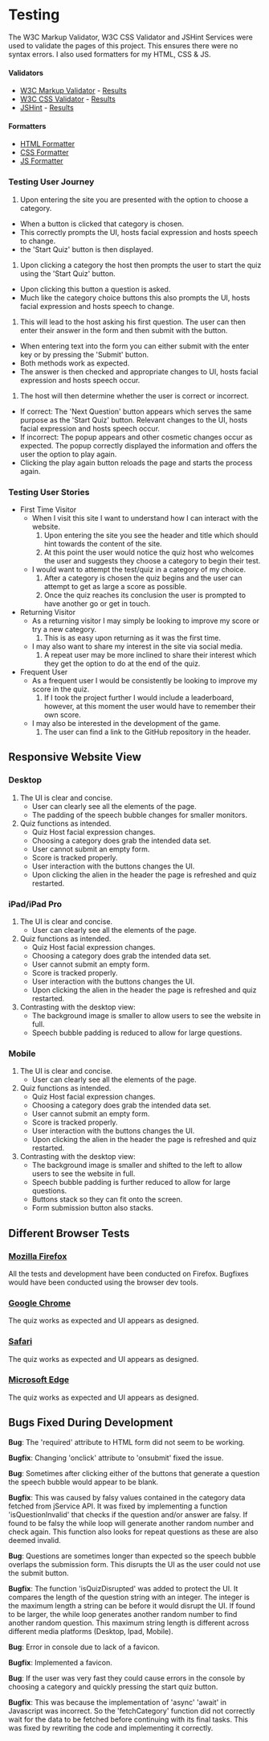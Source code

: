 # Testing

The W3C Markup Validator, W3C CSS Validator and JSHint Services were used to validate the pages of this project. This ensures there were no syntax errors. I also used formatters for my HTML, CSS & JS.

#### Validators
-   [W3C Markup Validator](https://validator.w3.org/) - [Results](documentation/images/html_valid.png)
-   [W3C CSS Validator](https://jigsaw.w3.org/css-validator/) - [Results](documentation/images/css_valid.png)
-   [JSHint](https://jshint.com/) - [Results](documentation/images/js_valid.png)

#### Formatters

- [HTML Formatter](https://www.freeformatter.com/html-formatter.html)
- [CSS Formatter](https://www.freeformatter.com/css-beautifier.html)
- [JS Formatter](https://beautifier.io/)

### Testing User Journey
1. Upon entering the site you are presented with the option to choose a category.
- When a button is clicked that category is chosen.
- This correctly prompts the UI, hosts facial expression and hosts speech to change.
- the 'Start Quiz' button is then displayed.

1. Upon clicking a category the host then prompts the user to start the quiz using the 'Start Quiz' button.
- Upon clicking this button a question is asked.
- Much like the category choice buttons this also prompts the UI, hosts facial expression and hosts speech to change.

1. This will lead to the host asking his first question. The user can then enter their answer in the form and then submit with the button.
- When entering text into the form you can either submit with the enter key or by pressing the 'Submit' button.
- Both methods work as expected.
- The answer is then checked and appropriate changes to UI, hosts facial expression and hosts speech occur.

1. The host will then determine whether the user is correct or incorrect.
- If correct: The 'Next Question' button appears which serves the same purpose as the 'Start Quiz' button. Relevant changes to the UI, hosts facial expression and hosts speech occur.
- If incorrect: The popup appears and other cosmetic changes occur as expected. The popup correctly displayed the information and offers the user the option to play again.
- Clicking the play again button reloads the page and starts the process again.


### Testing User Stories

- First Time Visitor
    - When I visit this site I want to understand how I can interact with the website.
        1. Upon entering the site you see the header and title which should hint towards the content of the site.
        1. At this point the user would notice the quiz host who welcomes the user and suggests they choose a category to begin their test.
    - I would want to attempt the test/quiz in a category of my choice.
        1. After a category is chosen the quiz begins and the user can attempt to get as large a score as possible.
        1. Once the quiz reaches its conclusion the user is prompted to have another go or get in touch.
- Returning Visitor
    - As a returning visitor I may simply be looking to improve my score or try a new category.
        1. This is as easy upon returning as it was the first time.
    - I may also want to share my interest in the site via social media.
        1. A repeat user may be more inclined to share their interest which they get the option to do at the end of the quiz.
- Frequent User
    - As a frequent user I would be consistently be looking to improve my score in the quiz.
        1. If I took the project further I would include a leaderboard, however, at this moment the user would have to remember their own score.
    - I may also be interested in the development of the game.
        1. The user can find a link to the GitHub repository in the header.

## Responsive Website View

### Desktop

1. The UI is clear and concise.
    - User can clearly see all the elements of the page.
    - The padding of the speech bubble changes for smaller monitors.
1. Quiz functions as intended.
    - Quiz Host facial expression changes.
    - Choosing a category does grab the intended data set.
    - User cannot submit an empty form.
    - Score is tracked properly.
    - User interaction with the buttons changes the UI.
    - Upon clicking the alien in the header the page is refreshed and quiz restarted.

### iPad/iPad Pro

1. The UI is clear and concise.
    - User can clearly see all the elements of the page.
1. Quiz functions as intended.
    - Quiz Host facial expression changes.
    - Choosing a category does grab the intended data set.
    - User cannot submit an empty form.
    - Score is tracked properly.
    - User interaction with the buttons changes the UI.
    - Upon clicking the alien in the header the page is refreshed and quiz restarted.
1. Contrasting with the desktop view:
    - The background image is smaller to allow users to see the website in full.
    - Speech bubble padding is reduced to allow for large questions.

### Mobile 

1. The UI is clear and concise.
    - User can clearly see all the elements of the page.
1. Quiz functions as intended.
    - Quiz Host facial expression changes.
    - Choosing a category does grab the intended data set.
    - User cannot submit an empty form.
    - Score is tracked properly.
    - User interaction with the buttons changes the UI.
    - Upon clicking the alien in the header the page is refreshed and quiz restarted.
1. Contrasting with the desktop view:
    - The background image is smaller and shifted to the left to allow users to see the website in full.
    - Speech bubble padding is further reduced to allow for large questions.
    - Buttons stack so they can fit onto the screen.
    - Form submission button also stacks.
## Different Browser Tests

### [Mozilla Firefox](https://www.mozilla.org/en-GB/firefox/new/)

All the tests and development have been conducted on Firefox. Bugfixes would have been conducted using the browser dev tools.

### [Google Chrome](https://www.google.co.uk/chrome/)

The quiz works as expected and UI appears as designed.

### [Safari](https://www.apple.com/uk/safari/)

The quiz works as expected and UI appears as designed.

### [Microsoft Edge](https://microsoftedgewelcome.microsoft.com/en-gb/)

The quiz works as expected and UI appears as designed.

## Bugs Fixed During Development

**Bug**: The 'required' attribute to HTML form did not seem to be working.

**Bugfix**: Changing 'onclick' attribute to 'onsubmit' fixed the issue.

**Bug**: Sometimes after clicking either of the buttons that generate a question the speech bubble would appear to be blank.

**Bugfix**: This was caused by falsy values contained in the category data fetched from jService API. It was fixed by implementing a function 'isQuestionInvalid' that checks if the question and/or answer are falsy. If found to be falsy the while loop will generate another random number and check again. This function also looks for repeat questions as these are also deemed invalid.

**Bug**: Questions are sometimes longer than expected so the speech bubble overlaps the submission form. This disrupts the UI as the user could not use the submit button.

**Bugfix**: The function 'isQuizDisrupted' was added to protect the UI. It compares the length of the question string with an integer. The integer is the maximum length a string can be before it would disrupt the UI. If found to be larger, the while loop generates another random number to find another random question. This maximum string length is different across different media platforms (Desktop, Ipad, Mobile).

**Bug**: Error in console due to lack of a favicon.

**Bugfix**: Implemented a favicon.

**Bug**: If the user was very fast they could cause errors in the console by choosing a category and quickly pressing the start quiz button.

**Bugfix**: This was because the implementation of 'async' 'await' in Javascript was incorrect. So the 'fetchCategory' function did not correctly wait for the data to be fetched before continuing with its final tasks. This was fixed by rewriting the code and implementing it correctly.